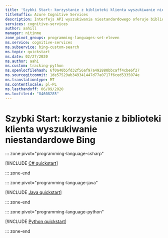 ```yaml
---
title: 'Szybki Start: korzystanie z biblioteki klienta wyszukiwanie niestandardowe Bing'
titleSuffix: Azure Cognitive Services
description: Interfejs API wyszukiwania niestandardowego oferuje biblioteki klienckie, które ułatwiają integrację możliwości wyszukiwania z aplikacjami. Użyj tego przewodnika Szybki Start, aby rozpocząć wysyłanie żądań wyszukiwania i uzyskać wyniki.
services: cognitive-services
author: aahill
manager: nitinme
zone_pivot_groups: programming-languages-set-eleven
ms.service: cognitive-services
ms.subservice: bing-custom-search
ms.topic: quickstart
ms.date: 02/27/2020
ms.author: aahi
ms.custom: tracking-python
ms.openlocfilehash: 6f0a40b5fd32f56af97a492880bbcaff4cbe6f27
ms.sourcegitcommit: 1de57529ab349341447d77a0717f6ced5335074e
ms.translationtype: MT
ms.contentlocale: pl-PL
ms.lasthandoff: 06/09/2020
ms.locfileid: "84608285"
---
```

# <a name="quickstart-use-the-bing-custom-search-client-library"></a>Szybki Start: korzystanie z biblioteki klienta wyszukiwanie niestandardowe Bing

::: zone pivot="programming-language-csharp"

[!INCLUDE [C# quickstart](../includes/quickstarts/custom-search-client-library-csharp.md)]

::: zone-end

::: zone pivot="programming-language-java"

[!INCLUDE [Java quickstart](../includes/quickstarts/custom-search-client-library-java.md)]

::: zone-end

::: zone pivot="programming-language-python"

[!INCLUDE [Python quickstart](../includes/quickstarts/custom-search-client-library-python.md)]

::: zone-end
